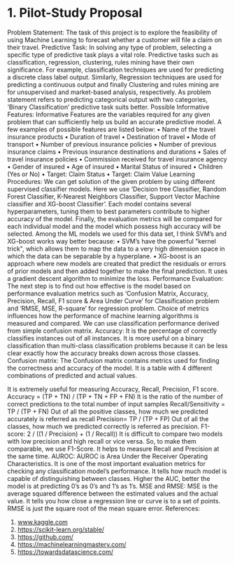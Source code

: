 #                 1.	Pilot-Study Proposal

Problem Statement:
The task of this project is to explore the feasibility of using Machine Learning to forecast whether a customer will file a claim on their travel.
Predictive Task:
In solving any type of problem, selecting a specific type of predictive task plays a vital role. Predictive tasks such as classification, regression, clustering, rules mining have their own significance. For example, classification techniques are used for predicting a discrete class label output. Similarly, Regression techniques are used for predicting a continuous output and finally Clustering and rules mining are for unsupervised and market-based analysis, respectively. As problem statement refers to predicting categorical output with two categories, ‘Binary Classification’ predictive task suits better. 
Possible Informative Features:
Informative Features are the variables required for any given problem that can sufficiently help us build an accurate predictive model. A few examples of possible features are listed below:
•	Name of the travel insurance products 
•	Duration of travel 
•	Destination of travel 
•	Mode of transport
•	Number of previous insurance policies
•	Number of previous insurance claims
•	Previous insurance destinations and durations
•	Sales of travel insurance policies 
•	Commission received for travel insurance agency 
•	Gender of insured 
•	Age of insured 
•	Marital Status of insured
•	Children (Yes or No)
•	Target: Claim Status 
•	Target: Claim Value
Learning Procedures:
We can get solution of the given problem by using different supervised classifier models. Here we use ‘Decision tree Classifier, Random Forest Classifier, K-Nearest Neighbors Classifier, Support Vector Machine classifier and XG-boost Classifier’. Each model contains several hyperparameters, tuning them to best parameters contribute to higher accuracy of the model. Finally, the evaluation metrics will be compared for each individual model and the model which possess high accuracy will be selected. 
Among the ML models we used for this data set, I think SVM’s and XG-boost works way better because:
•	SVM’s have the powerful "kernel trick", which allows them to map the data to a very high dimension space in which the data can be separable by a hyperplane. 
•	XG-boost is an approach where new models are created that predict the residuals or errors of prior models and then added together to make the final prediction. It uses a gradient descent algorithm to minimize the loss. 
Performance Evaluation:
The next step is to find out how effective is the model based on performance evaluation metrics such as ‘Confusion Matrix, Accuracy, Precision, Recall, F1 score & Area Under Curve’ for Classification problem and ‘RMSE, MSE, R-square’ for regression problem. Choice of metrics influences how the performance of machine learning algorithms is measured and compared. We can use classification performance derived from simple confusion matrix.
Accuracy:
It is the percentage of correctly classifies instances out of all instances. It is more useful on a binary classification than multi-class classification problems because it can be less clear exactly how the accuracy breaks down across those classes.
Confusion matrix:
The Confusion matrix contains metrics used for finding the correctness and accuracy of the model. It is a table with 4 different combinations of predicted and actual values.

   It is extremely useful for measuring Accuracy, Recall, Precision, F1 score.
   Accuracy = (TP + TN) / (TP + TN + FP + FN)
   It is the ratio of the number of correct predictions to the total number of input samples
   Recall/Sensitivity = TP / (TP + FN) 
   Out of all the positive classes, how much we predicted accurately is referred as recall
   Precision= TP / (TP + FP)
   Out of all the classes, how much we predicted correctly is referred as precision.
   F1-score: 2 / ((1 / Precision) + (1 / Recall))
It is difficult to compare two models with low precision and high recall or vice versa. So, to make them comparable, we use F1-Score. It helps to measure Recall and Precision at the same time.
AUROC:
AUROC is Area Under the Receiver Operating Characteristics. It is one of the most important evaluation metrics for checking any classification model’s performance. It tells how much model is capable of distinguishing between classes. Higher the AUC, better the model is at predicting 0’s as 0’s and 1’s as 1’s. 
MSE and RMSE:
MSE is the average squared difference between the estimated values and the actual value. It tells you how close a regression line or curve is to a set of points. RMSE is just the square root of the mean square error. 
References: 
1.	www.kaggle.com
2.	https://scikit-learn.org/stable/
3.	https://github.com/
4.	https://machinelearningmastery.com/
5.	https://towardsdatascience.com/









